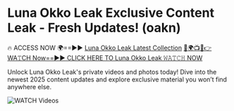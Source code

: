 # Luna Okko Leak Exclusive Content Leak - Fresh Updates! (oakn)

🔥 ACCESS NOW 🌍==►► <a href="https://tinyurl.com/3fjeunct" rel="nofollow">Luna Okko Leak Latest Collection</a></h3>
[🔴🌍📺📱👉WA𝚃CH Now==►► CLICK HERE TO Luna Okko Leak 𝚆𝙰𝚃𝙲𝙷 NOW](https://tinyurl.com/3fjeunct)

Unlock Luna Okko Leak's private videos and photos today! Dive into the newest 2025 content updates and explore exclusive material you won’t find anywhere else.


<a href="https://tinyurl.com/3fjeunct" rel="nofollow" data-target="animated-image.originalLink"><img src="https://camo.githubusercontent.com/8a4f000d20f83aca3bf7ec5f350d767afa0574a8a352519fd8cfa583a6f93a33/68747470733a2f2f692e696d6775722e636f6d2f644a486b345a712e676966" alt="WATCH Videos" data-canonical-src="https://i.imgur.com/dJHk4Zq.gif" style="max-width: 100%; display: inline-block;" data-target="animated-image.originalImage"></a>

